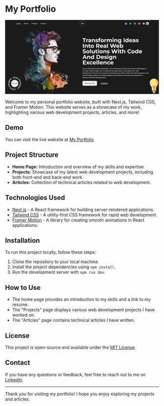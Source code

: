 # My Portfolio


![My Image](/public/images/profile/portfolioMoroz_12.jpg)


Welcome to my personal portfolio website, built with Next.js, Tailwind CSS, and Framer Motion. This website serves as a showcase of my work, highlighting various web development projects, articles, and more!

## Demo

You can visit the live website at [My Portfolio](https://iamvovamoroz.github.io/My-portfolio/)

## Project Structure

- **Home Page:** Introduction and overview of my skills and expertise.
- **Projects:** Showcase of my latest web development projects, including both front-end and back-end work.
- **Articles:** Collection of technical articles related to web development.

## Technologies Used

- [Next.js](https://nextjs.org) - A React framework for building server-rendered applications.
- [Tailwind CSS](https://tailwindcss.com) - A utility-first CSS framework for rapid web development.
- [Framer Motion](https://www.framer.com/motion) - A library for creating smooth animations in React applications.

## Installation

To run this project locally, follow these steps:

1. Clone the repository to your local machine.
2. Install the project dependencies using `npm install`.
3. Run the development server with `npm run dev`.

## How to Use

- The home page provides an introduction to my skills and a link to my resume.
- The "Projects" page displays various web development projects I have worked on.
- The "Articles" page contains technical articles I have written.

## License

This project is open-source and available under the [MIT License](LICENSE).

## Contact

If you have any questions or feedback, feel free to reach out to me on [LinkedIn](https://github.com/IamVovaMoroz).

---

Thank you for visiting my portfolio! I hope you enjoy exploring my projects and articles.
